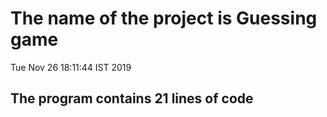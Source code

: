 # The name of the project is Guessing game 

Tue Nov 26 18:11:44 IST 2019

 ## The program contains 21 lines of code
